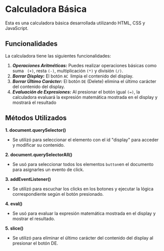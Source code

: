 # Calculadora Básica

Esta es una calculadora básica desarrollada utilizando HTML, CSS y JavaScript. 

## Funcionalidades

La calculadora tiene las siguientes funcionalidades:

1.	***Operaciones Aritméticas:*** Puedes realizar operaciones básicas como suma `` (+)``, resta ``(-)``, multiplicación ``(*)`` y división ``(/)``.
2.	***Borrar Display:*** El botón ``AC ``limpia el contenido del display.
3.	***Borrar Último Carácter:*** El botón ``DE`` (Delete) elimina el último carácter del contenido del display.
4.	***Evaluación de Expresiones:*** Al presionar el botón igual ``(=)``, la calculadora evaluará la expresión matemática mostrada en el display y mostrará el resultado


## Métodos Utilizados

**1. document.querySelector()**

- Se utilizó para seleccionar el elemento con el id "display" para acceder y modificar su contenido.

**2. document.querySelectorAll()**
-	Se usó para seleccionar todos los elementos ``button``en el documento para asignarles un evento de click.

**3. addEventListener()**
-	Se utilizó para escuchar los clicks en los botones y ejecutar la lógica correspondiente según el botón presionado.

**4. eval()**
-	Se usó para evaluar la expresión matemática mostrada en el display y mostrar el resultado.

**5. slice()**
-	Se utilizó  para eliminar el último carácter del contenido del display al presionar el botón DE.



